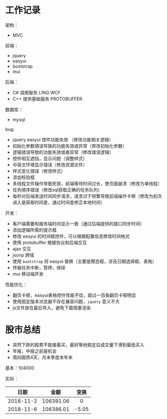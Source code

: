 # 工作记录

架构：
- MVC

前端：
- jquery 
- easyui 
- bootstrap
- mui

后端：
- C# 调用服务 LINQ WCF 
- C++ 提供基础服务 PROTOBUFFER

数据库：
- mysql

bug:
- jquery easyui 控件功能失效 （修改功能相关逻辑）
- 初始化参数错误导致的功能失效或异常（修改初始化参数）
- 逻辑错误导致的功能失效或者异常（修改错误逻辑）
- 控件相互遮挡，显示问题（调整样式）
- 中英文环境显示错误（修改资源文件）
- 样式变化错误（修改样式）
- 添加校验框
- 多线程文件操作导致死锁，前端等待时间过长，使页面崩溃（修改为单线程）
- 任务顺序错误（修改sql获取正确的任务队列）
- 每秒对后端发送时间同步请求，请求过于频繁导致前端操作卡顿（修改为初次进入是获取时间差，通过时间差修正本地时间）



开发：
- 客户端需要和服务端时间显示一致（通过后端提供的接口同步时间）
- 添加逻辑所需的提示框
- 修改 easyui 的时间框控件，可以根据配置信息修改时间格式
- 使用 protobuffer 根据协议和后端交互
- ajax 交互
- jsonp 跨域
- 使用 `bootstrap` 将 easyui 替换（主要是模态框，涉及日期选择框、表格）
- 传输任务中断，暂停，继续
- mui 移动端开发

性能优化：
- 翻页卡顿，easyui表格控件性能不佳，超过一百条翻页卡顿明显
- 使用固定版本浏览器不存在兼容问题，`jquery` 意义不大
- js文件放在最后导入，避免下载阻塞渲染


# 股市总结

- 突然下跌的股票不能接着买，最好等他稳定后成交量下滑到最低买入
- 年报，中报之前是机会
- 周四国债4天，月末季度末年末

基本：104000

实际：

|日期|金额|变换|
|:------:|:------:|:------:|
|2018-11-2|106391.06 |  0  |
|2018-11-6|106386.01 |-5.05|

